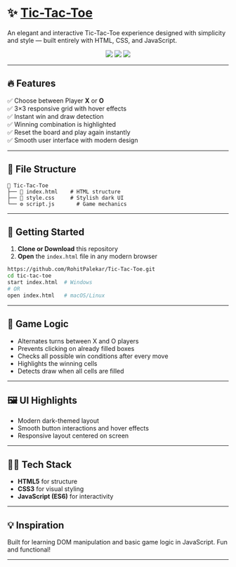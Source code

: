 # ✨ [Tic-Tac-Toe](https://rohitpalekar.github.io/Tic-Tac-Toe/)

An elegant and interactive Tic-Tac-Toe experience designed with simplicity and style — built entirely with HTML, CSS, and JavaScript.

<div align="center">
  <img src="https://img.shields.io/badge/HTML-5-orange?logo=html5" />
  <img src="https://img.shields.io/badge/CSS-3-blue?logo=css3" />
  <img src="https://img.shields.io/badge/JavaScript-ES6-yellow?logo=javascript" />
</div>

---

## 🔥 Features

✅ Choose between Player **X** or **O**  
✅ 3×3 responsive grid with hover effects  
✅ Instant win and draw detection  
✅ Winning combination is highlighted  
✅ Reset the board and play again instantly  
✅ Smooth user interface with modern design

---

## 📁 File Structure

```
📁 Tic-Tac-Toe
├── 📄 index.html    # HTML structure
├── 🎨 style.css     # Stylish dark UI
└── ⚙️ script.js       # Game mechanics
```

---

## 🚀 Getting Started

1. **Clone or Download** this repository
2. **Open** the `index.html` file in any modern browser

```bash
https://github.com/RohitPalekar/Tic-Tac-Toe.git
cd tic-tac-toe
start index.html  # Windows
# OR
open index.html   # macOS/Linux
```

---

## 🧠 Game Logic

- Alternates turns between X and O players
- Prevents clicking on already filled boxes
- Checks all possible win conditions after every move
- Highlights the winning cells
- Detects draw when all cells are filled

---

## 🖼️ UI Highlights

- Modern dark-themed layout
- Smooth button interactions and hover effects
- Responsive layout centered on screen

---

## 🧑‍💻 Tech Stack

- **HTML5** for structure  
- **CSS3** for visual styling  
- **JavaScript (ES6)** for interactivity

---

## 💡 Inspiration

Built for learning DOM manipulation and basic game logic in JavaScript. Fun and functional!

---
